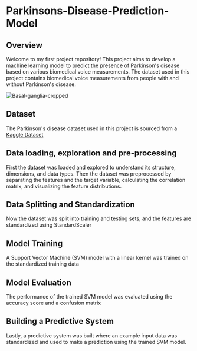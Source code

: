 # Parkinsons-Disease-Prediction-Model

## Overview

Welcome to my first project repository! This project aims to develop a machine learning model to predict the presence of Parkinson's disease based on various biomedical voice measurements. The dataset used in this project contains biomedical voice measurements from people with and without Parkinson's disease.

![Basal-ganglia-cropped](https://github.com/TannuShree119/Parkinsons-Disease-Prediction-Model/assets/159888826/734fdccb-7c0c-4cdc-b74c-a39fccfbc7bf)

## Dataset

The Parkinson's disease dataset used in this project is sourced from a [Kaggle Dataset](https://www.kaggle.com/datasets/thecansin/parkinsons-data-set)

## Data loading, exploration and pre-processing
First the dataset was loaded and explored to understand its structure, dimensions, and data types. Then the dataset was preprocessed by separating the features and the target variable, calculating the correlation matrix, and visualizing the feature distributions.

## Data Splitting and Standardization
Now the dataset was split into training and testing sets, and the features are standardized using StandardScaler

## Model Training
A Support Vector Machine (SVM) model with a linear kernel was trained on the standardized training data

## Model Evaluation
The performance of the trained SVM model was evaluated using the accuracy score and a confusion matrix



## Building a Predictive System
Lastly, a predictive system was built where an example input data was standardized and used to make a prediction using the trained SVM model.



